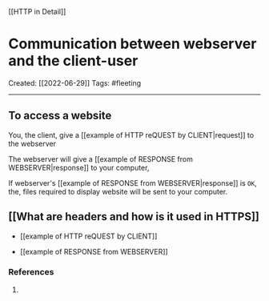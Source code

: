 [[HTTP in Detail]]

# Communication between webserver and the client-user
Created:  [[2022-06-29]]
Tags: #fleeting 

---
## To access a website

You, the client, give a [[example of HTTP reQUEST by CLIENT|request]] to the webserver  


The webserver will give a [[example of RESPONSE from WEBSERVER|response]] to your computer, 


If webserver's [[example of RESPONSE from WEBSERVER|response]] is `OK`, 
the, files required to display website will be sent to your computer. 




## [[What are headers and how is it used in HTTPS]]

- [[example of HTTP reQUEST by CLIENT]]

- [[example of RESPONSE from WEBSERVER]]







### References
1. 